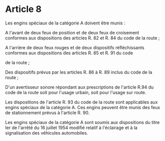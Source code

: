 # Article 8

Les engins spéciaux de la catégorie A doivent être munis :

A l'avant de deux feux de position et de deux feux de croisement conformes aux dispositions des articles R. 82 et R. 84 du code de la route ;

A l'arrière de deux feux rouges et de deux dispositifs réfléchissants conformes aux dispositions des articles R. 85 et R. 91 du code

de la route ;

Des dispositifs prévus par les articles R. 86 à R. 89 inclus du code de la route ;

D'un avertisseur sonore répondant aux prescriptions de l'article R.94 du code de la route soit pour l'usage urbain, soit pour l'usage sur route.

Les dispositions de l'article R. 93 du code de la route sont applicables aux engins spéciaux de la catégorie A. Ces engins peuvent être munis des feux de stationnement prévus à l'article R. 90.

Les engins spéciaux de la catégorie A sont soumis aux dispositions du titre Ier de l'arrêté du 16 juillet 1954 modifié relatif à l'éclairage et à la signalisation des véhicules automobiles.
